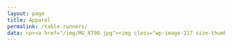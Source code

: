 ```yaml
---
layout: page
title: Apparel
permalink: /table-runners/
data: <p><a href="/img/MG_8790.jpg"><img class="wp-image-217 size-thumbnail alignleft" src="/img/MG_8790-150x150.jpg" alt="_MG_8790" width="150" height="150" /></a><a href="/img/MG_8771.jpg"><img class="wp-image-192 size-thumbnail alignleft" src="/img/MG_8771-150x150.jpg" alt="_MG_8771" width="150" height="150" /></a> <a href="/img/MG_8785.jpg"><img class="wp-image-197 size-thumbnail alignleft" src="/img/MG_8785-150x150.jpg" alt="_MG_8785" width="150" height="150" /></a><a href="/img/photo-14.jpg"><img class="size-thumbnail wp-image-271 alignleft" src="/img/photo-14-150x150.jpg" alt="photo 14" width="150" height="150" /></a><a href="/img/photo-7.jpg"><img class="size-thumbnail wp-image-264 alignleft" src="/img/photo-7-150x150.jpg" alt="photo 7" width="150" height="150" /></a><a href="/img/MG_8867.jpg"><img class="size-thumbnail wp-image-247 alignleft" src="/img/MG_8867-150x150.jpg" alt="_MG_8867" width="150" height="150" /></a><a href="/img/MG_8865.jpg"><img class="size-thumbnail wp-image-245 alignleft" src="/img/MG_8865-150x150.jpg" alt="_MG_8865" width="150" height="150" /></a><a href="/img/MG_8830.jpg"><img class="size-thumbnail wp-image-240 alignleft" src="/img/MG_8830-150x150.jpg" alt="_MG_8830" width="150" height="150" /></a><a href="/img/MG_8818.jpg"><img class="size-thumbnail wp-image-239 alignleft" src="/img/MG_8818-150x150.jpg" alt="_MG_8818" width="150" height="150" /></a><a href="/img/MG_8816.jpg"><img class="size-thumbnail wp-image-238 alignleft" src="/img/MG_8816-150x150.jpg" alt="_MG_8816" width="150" height="150" /></a><a href="/img/MG_8814.jpg"><img class="size-thumbnail wp-image-237 alignleft" src="/img/MG_8814-150x150.jpg" alt="_MG_8814" width="150" height="150" /></a><a href="/img/MG_8814.jpg"><img class="size-thumbnail wp-image-237 alignleft" src="/img/MG_8812-150x150.jpg" alt="_MG_8812" width="150" height="150" /></a><a href="/img/MG_8809.jpg"><img class="size-thumbnail wp-image-234 alignleft" src="/img/MG_8809-150x150.jpg" alt="_MG_8809" width="150" height="150" /></a><a href="/img/MG_8807.jpg"><img class="size-thumbnail wp-image-233 align left alignleft" src="/img/MG_8807-150x150.jpg" alt="_MG_8807" width="150" height="150" /></a><a href="/img/MG_8806.jpg"><img class="size-thumbnail wp-image-230 alignleft" src="/img/MG_8806-150x150.jpg" alt="_MG_8806" width="150" height="150" /></a><a href="/img/photo-15.jpg"><img class="size-thumbnail wp-image-272 alignleft" src="/img/photo-15-150x150.jpg" alt="photo 15" width="150" height="150" /></a><a href="/img/MG_8772.jpg"><img class="wp-image-195 size-thumbnail alignleft" src="/img/MG_8772-150x150.jpg" alt="_MG_8772" width="150" height="150" /></a><a href="/img/MG_8789.jpg"><br /><img class="wp-image-200 size-thumbnail alignleft" src="/img/MG_8789-150x150.jpg" alt="_MG_8789" width="150" height="150" /></a><a href="/img/MG_8816.jpg"><img class="size-thumbnail wp-image-263 alignleft" src="/img/photo-6-150x150.jpg" alt="photo 6" width="150" height="150" /></a><a href="/img/MG_8803.jpg"><img class="wp-image-227 size-thumbnail alignleft" src="/img/MG_8803-150x150.jpg" alt="_MG_8803" width="150" height="150" /></a><a href="/img/MG_8816.jpg"><img class="wp-image-222 size-thumbnail alignleft" src="/img/MG_8797-150x150.jpg" alt="_MG_8797" width="150" height="150" /><img class="wp-image-199 size-thumbnail alignleft" src="/img/MG_8788-150x150.jpg" alt="_MG_8788" width="150" height="150" /><img class="size-thumbnail wp-image-265 alignleft" src="/img/photo-8-150x150.jpg" alt="photo 8" width="150" height="150" /><img class="wp-image-217 size-thumbnail alignleft" src="/img/MG_8790-150x150.jpg" alt="_MG_8790" width="150" height="150" /><img class="wp-image-198 size-thumbnail alignleft" src="/img/MG_8786-150x150.jpg" alt="_MG_8786" width="150" height="150" /></a><a href="/img/MG_8801.jpg"><img class="wp-image-223 size-thumbnail alignleft" src="/img/MG_8801-150x150.jpg" alt="_MG_8801" width="150" height="150" /></a><a href="/img/MG_8795.jpg"><img class="wp-image-218 size-thumbnail alignleft" src="/img/MG_8795-150x150.jpg" alt="_MG_8795" width="150" height="150" /></a><a href="/img/MG_8786.jpg"><img class="wp-image-193 size-thumbnail alignleft" src="/img/MG_8718-150x150.jpg" alt="_MG_8718" width="150" height="150" /></a><a href="/img/MG_8719.jpg"><img class="wp-image-194 size-thumbnail alignleft" src="/img/MG_8719-150x150.jpg" alt="_MG_8719" width="150" height="150" /></a><a href="/img/MG_8778.jpg"><img class="wp-image-196 size-thumbnail alignleft" src="/img/MG_8778-150x150.jpg" alt="_MG_8778" width="150" height="150" /></a></p>
---
```

